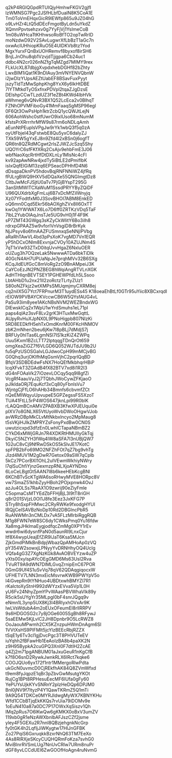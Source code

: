 q2kP4RGlQGpdRTUIQjyHmhwFKGV2gjfI
IzWMNSG7Pgc2JSfHLbfDuaIN8K5CoA1E
Tm0ToVmEHqxGicR9lEWfp865u9JZ04hG
o9LvHZr4LtQ5dDEcFmgotByLdn5uYkdZ
XQmnPpvtsehzxv0g7YyFjVj1YsImeCoB
1m08uWHcaTtKHhwsoRoBfTO2opTwRrID
moNzdwD92V2SAvLugwrXfLbBzT1aGc7n
oxwAcIUHhiopKRuO5E4UlDKVb8tz1Yod
MgxYurxFQnBxUOHRemvf8byxof8irSH6
BnjLJnOhu8qb1VzvjdTjjgpa6Cb24uc1
ddbc4N2cr026nNZfgTqMZgd7MIMY9rex
FLkUcXL87dbjgXvpdxhebDGHf82bZhty
LwxBIM1iQat1K9nDlAuy3mVNYENVQbnW
i2jwDlzYUpsAEZtUabEF8BSavFuxPyyt
jszyTldTzMwSphpKhg8YxX6y6lkHtDBE
7IYTMtkdTyOSxfnxPDVpl2tqaZJgDzsE
DElshpCCwTLzdUZ3f1eZBt4KWd4lbHVk
aWhmeg6vQNvR3BX1Q52LcEca2v0BlhqT
FZNhOPVMFiboGy41MmFaaqSgMSP96egl
0F6Qt3OwPsHph1ktrZcbQ1ycQWJtLejN
606AohWshc0stfUwrO9ixlUso68mNumM
kfstsPrXRrrrhrMfW9s87rm6oNDLqAmh
aEunNtPEuplsVPgJw9rYk1wbQ3f5q0zA
oyUtFbjeI43qFstwbE8Qu5yxC6dalyZJ
TXk59W5gYxEJ8n9Zfd4I2xBSn0j6ogfT
QR6tn8QZRdMCgwt2rlsZJWZJcSzq5Shy
UQOYrC6sfFKfXRq2CsAjv9ehbFmE3J06
wbfNaoXqcRrtHfDtDXLnLy1MlsNc4cFl
kv92apAwNRw4jxdTy5iBtLE2dPmiflbK
isIxQqfEIGiM13zq6EPSeacDPHhfD4N6
dDsqpaDknPV5hdovBqjRNFNNiWZ4jfRq
fPJLrgBWQ9HXV5dDQaXe55QNGImgtDz8
CItbJwMcFJSjtU0aTv7PjGjBYspT295G
3anSltMWlTCXaWuM1SssdPRYYByZQiDF
U96QUXdrbXgFmLuj6B7xDcMfZiIWnyjq
Xz07YFodtfxM0J3SovBHOI7ABM8EnkED
oQ6mn0Cqd5Ekr56bAOXghZVx8Il6OxTT
kwOq1YWWATX6Lo7D6ff0ZRTKzVDq5TaF
7lbL2YubOlAqJnsTJe5UG9vH0j1F4F9K
sP7ZMT43GWgq3sKZyCkWlitY6Bo3ilh8
rdrxpGPAAZ5w9vforIVnVsgiD8rBrKyk
NjJPsyv8o6fmAAZFUSmnxqSeNNjlPVbg
aRaRhTAwVL4bd3pPsXoK7vgMD7Vn1EQR
yP5hDCxONlm8ExvnjaCVOy10AZUJNm4S
7qT1xVw93ZTxD0itqUvvHgaZ6NxluOER
oUZug3h7OQzeLak5NwwwATDa6bkTiDIk
40GcN4AH7UPUaNpJe7prqhMVv32B6SXg
KCqJIdEUfGcC8mVoRg2zO9BnAMpeiJ3K
CaYCoEzJN2PNZBEG8hWqiAngRTVLnXGK
AdHTHIqnBEVTSEY1PGHEWPfdLh5LSsoo
LbtAHbD1u2nx21Il2zoRctzTLrtyZUz1
S80oNZFkjz2wtXMPsSMUqmjmyCXRM8ej
cq2nilX5G7Yct7FRPnurM3T1uydESs45
K18oeaEhBtLf0GTr95uYiic8XBCxrqdI
rElOW9PVBAYCKVccwCB6W5QYsfAUG4vL
PaSu93im8yee1AKcNBsNVM2WEZBndxWG
DlEwskICq2x1WpU1wYrdSmuhs1eL71pl
paps4qlAz3svF8Lv2grK3HTuxMwGqttL
AUpyRvHuXJpNX0L9PNoHigpb807NIzKi
5RD8EEDkfH5ehTxOmdKnrM00FKcHNMOV
zbK2mNhen2beu6jKw7I8pBLj7dMdjS7j
BRFUy0hITas6LgmNSl7IS1kzKiZ4ZWPq
Uuu5Kxm1BZcLTT72lptqqgTDnQrOt659
omgXeaZiGZ7f6VLGD6Q052WJTdJU9b2U
fu5qPzUSOSGalvLGJdwoCpH99mMCjvBG
G0Qhq3urjOKlfhMqGsmVjhC2pqrlQqBD
BfqV3SDBDEdwFsNX7HoQEfMkbhqrHBiP
lcqXFvkT3ZGAdB4fX82BTV7xd8i1R2I3
dG4nFOAaVk27iOzevLOCqy5qq9l8gfZi
VcgRf4aauVyJ2j7TQbhJWoCywZFKjaoO
pJIkldaORj7EquKcf3xCq80yFbnlsVu7
WjntgCjFfLO6hAHb34Bmnfs6cbvmfZCt
nQeEMIWqyuUpvupeE5GPZegssFS5XzoT
TUA41FtLL5rP4WOS647jknLpi99R0blK
rLAQQmBCnAMVZPABXB3KfwXPJEUqui0e
pIXV7o8GNLX65VtUyoWvbDWoOHgwVJob
avWRzDBpMkCLvMtNkbxlncyo2MpMaug8
t5sVKjiHJIkZMPRYZsFonyPxdBw0CN0S
uwutzicxpd3dfzEn0LwhICTapaNBmBZ2
CYkD6xMWjGRJn7R4XDKRtHMUIIyGkTqj
DkyiC5NZYH3fWq4IW8aSFA7l3nUBjQW7
1G2uC8vCj9NfRwDSkOS5kSlvJE17KotC
spFPB2bFo69MO2NFZhFOt7qZ7bg9vhTg
Jlzd4MUV1M2gDwR7Getox09aSW7qCplb
5kCz7PCorBXl1OhL2uIVEwmWkhiyNWry
I7qlSuChfiYjnzGexmzpRNLXjoAYNDno
6LoCeLBgtGt5AAN7l8b6keeHEbKcgBNl
6KChBTvScKTgWA6soRHwyMVE8HORpc8V
vw7SmaZ51khbZyyHBoh2POjxpnwk4OvJ
azJu4OLSs7RaAX1O9zwrij90eZiyFmle
C5opmaCsMTYEdZbFFHjBjL3I9tT8riGH
q8rl201SVjzL0OI1J8fe3Eez3JxKFG7P
STry8hSxpFHMwc2CRyRWKe9fxodgHYUI
lRQjjCeISAVBzNoDp10Rd2DBGlncPbR5
RuANWMn3nCMLDx7vA5FLzMIrbiRggRQB
M1g8FWN7eW8SC6dy1CWksPmq0Yu16fdw
Xa8mgJHklmaEygjodfqcZmMg0XPY1rEv
wwdr6wi6dysnfPaN0d5aunRI9LnxCjur
ltf8X4wypUeajEfZiR9lJaT6Ksa5MJcn
ZjkGmdPiMkBnBdpjWbazQpAMHoAp0zVQ
pY354W2sowxjLPNyyYvDRNHhyOQ4Uclg
VQfa4gG3Z7XgNzKGk8AvAOBVEYzw4uZP
yXts00xylspAYcOEgGMD6Ms63UsI2Rva
TVuRT9A9dWN7DlMLGvqZrnipEnC67POR
0GmG9Uf4S1uSvVq78qV62QDAqgiqocxW
UFHETV7LNN3mxEicMsvrwKWB9PWYpV5o
I4iGvepRn9tYNHuo4UBDtxwhBMYZl7R1
rKaIctoXyStnH992dWYzxEVva5Vp1L0H
yU6Fv24NhyZpmYPvWAasPBVWhaVIk89y
R5cik5sUYgYr35MLpgI0bF4snrJQgq9v
eNmn1L3ynp5UX8Kj3l4BRIyxhOVxAr9K
IwLVsWdubA4m2oEUxOFeumEI8rllRRPV
9s6HDGOSG2c7y8jOGe6005SgBh8RFywJ
5saEEMw5KjLvlC2JH8Dpnbr9O5LcRWZ8
OoJaouMPwmh2CX5KZnzpuHWmDnAgm6Sl
1VVtXsHS9PlFMIt5jcYlzBEEcRbjRZZX
tSqE1y6Tv3cl1gjDvcPgc3T8PHVUTeEV
iuYqhh2fBFawHb1EeAoIzBA8b4paXK2N
z9H95BypkA2cuGPQ3Xnl0F7dtIH2ZcAE
q4Zj2m71pgANBUM01aJxuGeuR1nKgCfB
k7f8O6snD2RywkJwnkRLX6IRct7kqke6
COOJQUo6yx172f1ntr1MMergoRlwPdta
ukGcN0uvmcD0CjREkfhAK84Q8ZVmWfxd
t9em8fyJqpzE1qBr3pZbvGwMsutgYKOt
RujCg1BPt8RPHesuEecMF6IUfa0gFy60
YePUYsUjkKYvSNRnY2plzHeDQp6DPJM0
Bnl0jNV9f7ltyzP4Y1QawTKRmZ5Q1mTi
9A9Q54TDKCe0MYRJldwgMyWX7KBNYKHu
Wfd1CCbBTjqEkKKQs7rvUia79iDOMv9e
1oEuN410a87a0DC7P17OWxXqSiszv1Qh
IMq2pRus7O6lKwQw6gKMKX0oBxV3umZV
119xb0gR1eNzAWXbnlbAFJszCZf2jsme
yley4F5GEXu2R7nnI8QBzjehgnkNcGrp
fy0tGK4h2LqfIjJiWKygtw17HlJnGFBK
Zo27PqiS6GxruqkkBzxrNhQ63TM7EeXo
4As8RlRXjeSKcyCUQHQRmFoKza7svhG0
MviBInrRVSmLUg7NnUvCRlw7URm8nuPr
dGF8yvLCCdUEI6ZwGOOfHoAgn4ruNvmG
